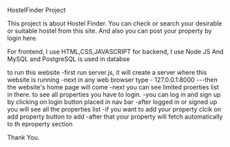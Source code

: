 HostelFinder Project

This project is about Hostel Finder. You can check or search your desirable or suitable hostel from this site. And also you can post your property by login here.

For frontend, I use HTML,CSS,JAVASCRIPT
for backend, I use Node JS
And MySQL and PostgreSQL is used in databse

to run this website
	-first run server.js, it will create a server where this website is running
	-next in any web browser type - 127.0.0.1:8000   ---then the website's home page will come
	-next you can see limited proerties list in there. to see all properties you have to login.
	-you can log in and sign up by clicking on login button placed in nav bar
	-after logged in or signed up you will see all the properties list
	-if you want to add your property clcik on add property button to add
	-after that your property will fetch automatically to th eproperty section

Thank You.
